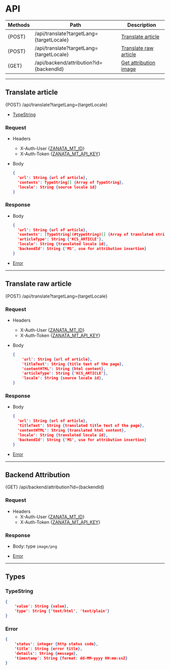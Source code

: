 # API

| Methods | Path |  Description |
|---|---|---|
|  {POST} | /api/translate?targetLang={targetLocale} |  [Translate article](#TranslateArticle) |
|  {POST} | /api/translate?targetLang={targetLocale} |  [Translate raw article](#TranslateRawArticle) |
|  {GET} | /api/backend/attribution?id={backendId} | [Get attribution image](#GetAttributionImage) |

----

## Translate article<a name="TranslateArticle"></a>

{POST} /api/translate?targetLang={targetLocale}

- [TypeString](#TypeString)

### Request

- Headers
    - X-Auth-User {[ZANATA_MT_ID](/docs/system-properties.md)}
    - X-Auth-Token {[ZANATA_MT_API_KEY](/docs/system-properties.md)}

- Body
   ```json
   {
     'url': String {url of article},
     'contents': TypeString[] {Array of TypeString},
     'locale': String {source locale id}
   }
   ```

### Response

- Body
  ```json
  {
    'url': String {url of article},
    'contents': [TypeString](#typeString)[] {Array of translated strings},
    'articleType': String {'KCS_ARTICLE'},
    'locale': String {translated locale id},
    'backendId': String {'MS', use for attribution insertion}
  }
  ```

- [Error](#ErrorType)

----

## Translate raw article<a name="TranslateRawArticle"></a>

{POST} /api/translate?targetLang={targetLocale}

### Request

- Headers
    - X-Auth-User {[ZANATA_MT_ID](/docs/system-properties.md)}
    - X-Auth-Token {[ZANATA_MT_API_KEY](/docs/system-properties.md)}

- Body
   ```json
   {
       'url': String {url of article},
       'titleText': String {title text of the page},
       'contentHTML': String {html content},
       'articleType': String {'KCS_ARTICLE'},
       'locale': String {source locale id},
   }
   ```

### Response

- Body
  ```json
  {
    'url': String {url of article},
    'titleText': String {translated title text of the page},
    'contentHTML': String {translated html content},
    'locale': String {translated locale id},
    'backendId': String {'MS', use for attribution insertion}
  }
  ```

- [Error](#ErrorType)

----

## Backend Attribution<a name="GetAttributionImage"></a>

{GET} /api/backend/attribution?id={backendId}

### Request

- Headers
    - X-Auth-User {[ZANATA_MT_ID](/docs/system-properties.md)}
    - X-Auth-Token {[ZANATA_MT_API_KEY](/docs/system-properties.md)}

### Response

- Body: type `image/png`

- [Error](#ErrorType)

----

## Types

### TypeString<a name="TypeString"></a>
```json
{
    'value': String {value},
    'type': String {'text/html', 'text/plain'}
}
```

### Error<a name="ErrorType"></a>
```json
{
    'status': integer {http status code},
    'title': String {error title},
    'details': String {message},
    'timestamp': String {format: dd-MM-yyyy HH:mm:ssZ}
}
```
